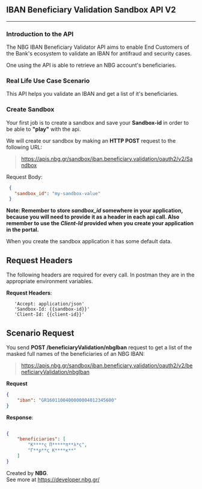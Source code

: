 ## IBAN Beneficiary Validation Sandbox API V2
****

### **Introduction to the API**
The NBG IBAN Beneficiary Validator API aims to enable End Customers of the Bank's ecosystem to validate an IBAN for antifraud and security cases.

One using the API is able to retrieve an NBG account's beneficiaries.

### **Real Life Use Case Scenario**
This API helps you validate an IBAN and get a list of it's beneficiaries.

### **Create Sandbox**
Your first job is to create a sandbox and save your **Sandbox-id** in order to be able to **"play"** with the api.

We will create our sandbox by making an **HTTP POST** request to the following URL:
>  https://apis.nbg.gr/sandbox/iban.beneficiary.validation/oauth2/v2/Sandbox

Request Body:
```json
 {
   "sandbox_id": "my-sandbox-value"
 }
``` 

**Note: Remember to store *sandbox_id* somewhere in your application, because you will need to provide it as a header
in each api call. Also remember to use the *Client-Id* provided when you create your application in the portal.**

When you create the sandbox application it has some default data.

## **Request Headers**
The following headers are required for every call. In postman they are in the appropriate environment variables.

**Request Headers**:
```
   'Accept: application/json'
   'Sandbox-Id: {{sandbox-id}}'  
   'Client-Id: {{client-id}}'  

``` 
## **Scenario Request**
You send **POST /beneficiaryValidation/nbgIban** request to get a list of the masked full names of the beneficiaries of an NBG IBAN:
>  https://apis.nbg.gr/sandbox/iban.beneficiary.validation/oauth2/v2/beneficiaryValidation/nbgIban

**Request**
```json
{
	"iban": "GR1601100400000004012345600"
}
``` 

**Response**:
```json

{
    "beneficiaries": [
        "Κ****ς Π*****π**λ*ς",
        "Γ**ρ**ς Κ****κ**"
    ]
}


``` 


Created by **NBG**.\
See more at https://developer.nbg.gr/
